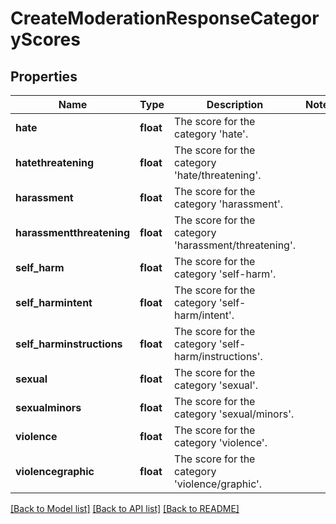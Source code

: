 # CreateModerationResponseCategoryScores

## Properties
Name | Type | Description | Notes
------------ | ------------- | ------------- | -------------
**hate** | **float** | The score for the category &#x27;hate&#x27;. | 
**hatethreatening** | **float** | The score for the category &#x27;hate/threatening&#x27;. | 
**harassment** | **float** | The score for the category &#x27;harassment&#x27;. | 
**harassmentthreatening** | **float** | The score for the category &#x27;harassment/threatening&#x27;. | 
**self_harm** | **float** | The score for the category &#x27;self-harm&#x27;. | 
**self_harmintent** | **float** | The score for the category &#x27;self-harm/intent&#x27;. | 
**self_harminstructions** | **float** | The score for the category &#x27;self-harm/instructions&#x27;. | 
**sexual** | **float** | The score for the category &#x27;sexual&#x27;. | 
**sexualminors** | **float** | The score for the category &#x27;sexual/minors&#x27;. | 
**violence** | **float** | The score for the category &#x27;violence&#x27;. | 
**violencegraphic** | **float** | The score for the category &#x27;violence/graphic&#x27;. | 

[[Back to Model list]](../README.md#documentation-for-models) [[Back to API list]](../README.md#documentation-for-api-endpoints) [[Back to README]](../README.md)

